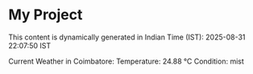 # My Project

This content is dynamically generated in Indian Time (IST): 2025-08-31 22:07:50 IST


Current Weather in Coimbatore:
Temperature: 24.88 °C
Condition: mist
